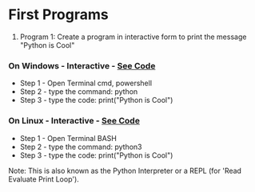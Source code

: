 # First Programs

1. Program 1:
Create a program in interactive form to print the message "Python is Cool"

### On Windows - Interactive - [See Code](0_Program1_Windows/)
- Step 1 - Open Terminal cmd, powershell
- Step 2 - type the command: python
- Step 3 - type the code: print("Python is Cool")

### On Linux - Interactive - [See Code](0_Program1_Linux/)
- Step 1 - Open Terminal BASH
- Step 2 - type the command: python3
- Step 3 - type the code: print("Python is Cool")

Note: This is also known as the Python Interpreter or a REPL (for 'Read Evaluate Print Loop').

